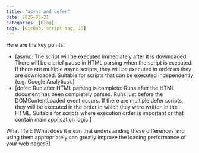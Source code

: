 ```yaml
---
title: "async and defer"
date: 2025-05-21
categories: [Blog]
tags: [GitHub, script tag, JS]
---
```


Here are the key points:

* [async:
The script will be executed immediately after it is downloaded.
There will be a brief pause in HTML parsing when the script is executed.
If there are multiple async scripts, they will be executed in order as they are downloaded.
Suitable for scripts that can be executed independently (e.g. Google Analytics).]
* [defer:
Run after HTML parsing is complete: Runs after the HTML document has been completely parsed.
Runs just before the DOMContentLoaded event occurs.
If there are multiple defer scripts, they will be executed in the order in which they were written in the HTML.
Suitable for scripts where execution order is important or that contain main application logic.]

What I felt:
[What does it mean that understanding these differences and using them appropriately can greatly improve the loading performance of your web pages?]